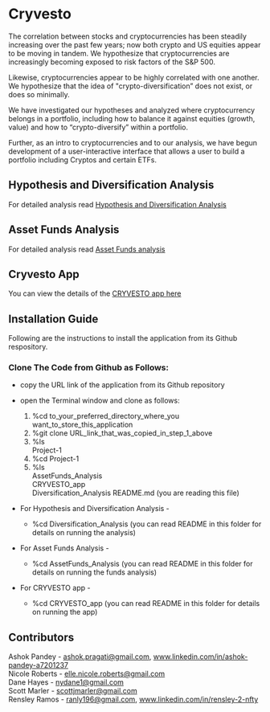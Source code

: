 # Cryvesto

The correlation between stocks and cryptocurrencies has been steadily increasing over the past few years; now both crypto and US equities appear to be moving in tandem. We hypothesize that cryptocurrencies are increasingly becoming exposed to risk factors of the S&P 500. 

Likewise, cryptocurrencies appear to be highly correlated with one another. We hypothesize that the idea of "crypto-diversification” does not exist, or does so minimally.

We have investigated our hypotheses and analyzed where cryptocurrency belongs in a portfolio, including how to balance it against equities (growth, value) and how to “crypto-diversify” within a portfolio. 

Further, as an intro to cryptocurrencies and to our analysis, we have begun development of a user-interactive interface that allows a user to build a portfolio including Cryptos and certain ETFs. 

## Hypothesis and Diversification Analysis

For detailed analysis read [Hypothesis and Diversification Analysis](./Diversification_Analysis/README.md)

## Asset Funds Analysis

For detailed analysis read [Asset Funds analysis](./AssetFunds_Analysis/README.md)

## Cryvesto App

You can view the details of the [CRYVESTO app here](./CRYVESTO_app/README.md)

## Installation Guide
Following are the instructions to install the application from its Github respository.  

### Clone The Code from Github as Follows:
* copy the URL link of the application from its Github repository     
* open the Terminal window and clone as follows:

    1. %cd to_your_preferred_directory_where_you want_to_store_this_application  
    2. %git clone URL_link_that_was_copied_in_step_1_above   
    3. %ls       
      Project-1   
    4. %cd Project-1
    5. %ls   
      AssetFunds_Analysis  
      CRYVESTO_app  
      Diversification_Analysis 
      README.md (you are reading this file)
        
      
* For Hypothesis and Diversification Analysis -   
    - %cd Diversification_Analysis (you can read README in this folder for details on running the analysis)  
* For Asset Funds Analysis -  
    - %cd AssetFunds_Analysis (you can read README in this folder for details on running the funds analysis)  
* For CRYVESTO app -  
    - %cd CRYVESTO_app (you can read README in this folder for details on running the app)  

## Contributors
Ashok Pandey - ashok.pragati@gmail.com, www.linkedin.com/in/ashok-pandey-a7201237  
Nicole Roberts - elle.nicole.roberts@gmail.com  
Dane Hayes - nydane1@gmail.com  
Scott Marler - scottjmarler@gmail.com  
Rensley Ramos - ranly196@gmail.com, www.linkedin.com/in/rensley-2-nfty
